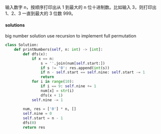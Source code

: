 输入数字 n，按顺序打印出从 1 到最大的 n 位十进制数。比如输入 3，则打印出 1、2、3 一直到最大的 3 位数 999。

#### solutions
big number solution
use recursion to implement full permutation

```python
class Solution:
    def printNumbers(self, n: int) -> [int]:
        def dfs(x):
            if x == n:
                s = ''.join(num[self.start:])
                if s != '0': res.append(int(s))
                if n - self.start == self.nine: self.start -= 1
                return
            for i in range(10):
                if i == 9: self.nine += 1
                num[x] = str(i)
                dfs(x + 1)
            self.nine -= 1
        
        num, res = ['0'] * n, []
        self.nine = 0
        self.start = n - 1
        dfs(0)
        return res
```